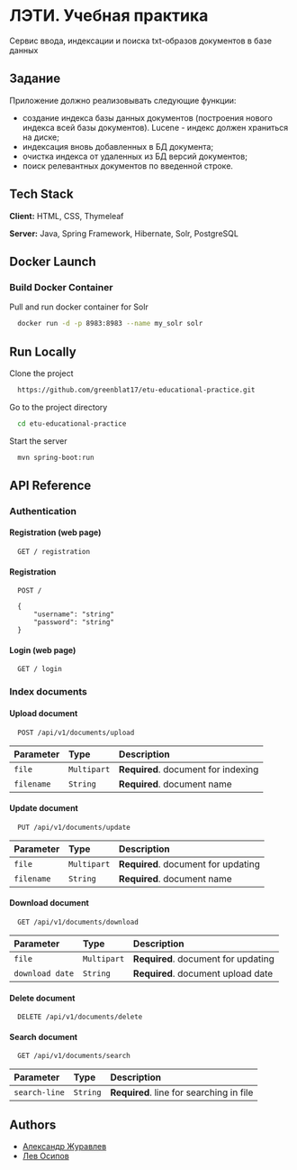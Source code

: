 # ЛЭТИ. Учебная практика

Сервис ввода, индексации и поиска txt-образов документов в базе данных

## Задание

Приложение должно реализовывать следующие функции:

- создание индекса базы данных документов (построения нового индекса всей базы документов). Lucene - индекс должен
  храниться на диске;
- индексация вновь добавленных в БД документа;
- очистка индекса от удаленных из БД версий документов;
- поиск релевантных документов по введенной строке.

## Tech Stack

**Client:** HTML, CSS, Thymeleaf

**Server:** Java, Spring Framework, Hibernate, Solr, PostgreSQL

## Docker Launch

### Build Docker Container

Pull and run docker container for Solr

```bash
  docker run -d -p 8983:8983 --name my_solr solr
```

## Run Locally

Clone the project

```bash
  https://github.com/greenblat17/etu-educational-practice.git
```

Go to the project directory

```bash
  cd etu-educational-practice
```

Start the server

```bash
  mvn spring-boot:run
```

## API Reference

### Authentication

#### Registration (web page)

```http
  GET / registration
```

#### Registration

```http
  POST /

  {
      "username": "string"
      "password": "string"
  }
```

#### Login (web page)

```http
  GET / login
```

### Index documents

#### Upload document

```http
  POST /api/v1/documents/upload
```

| Parameter  | Type        | Description                         |
|:-----------|:------------|:------------------------------------|
| `file`     | `Multipart` | **Required**. document for indexing |
| `filename` | `String`    | **Required**. document name         |

#### Update document

```http
  PUT /api/v1/documents/update
```

| Parameter  | Type        | Description                         |
|:-----------|:------------|:------------------------------------|
| `file`     | `Multipart` | **Required**. document for updating |
| `filename` | `String`    | **Required**. document name         |


#### Download document

```http
  GET /api/v1/documents/download
```

| Parameter       | Type        | Description                         |
|:----------------|:------------|:------------------------------------|
| `file`          | `Multipart` | **Required**. document for updating |
| `download date` | `String`    | **Required**. document upload date  |

#### Delete document

```http
  DELETE /api/v1/documents/delete 
```

#### Search document

```http
  GET /api/v1/documents/search
```

| Parameter       | Type     | Description                              |
|:----------------|:---------|:-----------------------------------------|
| `search-line`   | `String` | **Required**. line for searching in file |

## Authors

- [Александр Журавлев](https://github.com/greenblat17)
- [Лев Осипов](https://github.com/BabyJhon)

